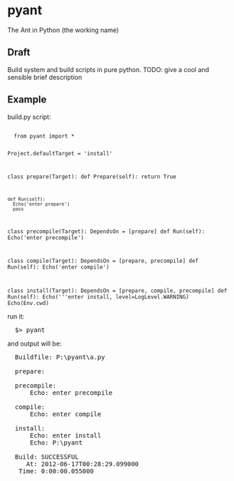 # pyant

The Ant in Python (the working name)

## Draft
 
Build system and build scripts in pure python.
TODO: give a cool and sensible brief description 

## Example

build.py script:

<code>
  from pyant import *
  
  Project.defaultTarget = 'install'
  
  class prepare(Target):
    def Prepare(self):
      return True
      
    def Run(self):
      Echo('enter prepare')
      pass
    
  class precompile(Target):
    DependsOn = [prepare]
    def Run(self):
      Echo('enter precompile')
  
  class compile(Target):
    DependsOn = [prepare, precompile]
    def Run(self):
      Echo('enter compile')
      
  class install(Target):
    DependsOn = [prepare, compile, precompile]
    def Run(self):
      Echo('''enter install, level=LogLevel.WARNING)
      Echo(Env.cwd)
</code>
    
run it:

<pre>
  $> pyant
</pre>

and output will be:

<pre>
  Buildfile: P:\pyant\a.py
  
  prepare:
  
  precompile:
      Echo: enter precompile
  
  compile:
      Echo: enter compile
  
  install:
      Echo: enter install
      Echo: P:\pyant
  
  Build: SUCCESSFUL
     At: 2012-06-17T00:28:29.099000
   Time: 0:00:00.055000
   
</pre>
   